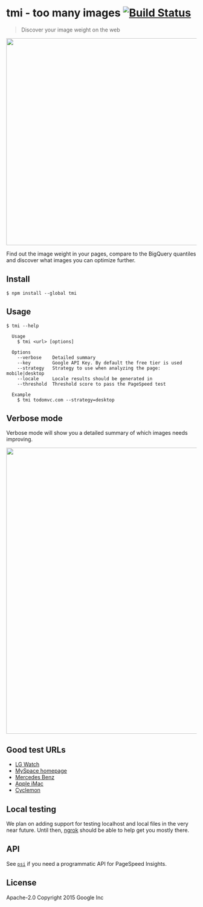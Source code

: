 # tmi - too many images [![Build Status](https://travis-ci.org/addyosmani/tmi.svg?branch=master)](https://travis-ci.org/addyosmani/tmi)

> Discover your image weight on the web

<img src="screenshot.png" width="547">

Find out the image weight in your pages, compare to the BigQuery quantiles and discover what images you can optimize further.


## Install

```
$ npm install --global tmi
```


## Usage

```
$ tmi --help

  Usage
    $ tmi <url> [options]

  Options
    --verbose    Detailed summary
    --key        Google API Key. By default the free tier is used
    --strategy   Strategy to use when analyzing the page: mobile|desktop
    --locale     Locale results should be generated in
    --threshold  Threshold score to pass the PageSpeed test

  Example
    $ tmi todomvc.com --strategy=desktop
```


## Verbose mode

Verbose mode will show you a detailed summary of which images needs improving.

<img src="screenshot-verbose.png" width="756">


## Good test URLs

* [LG Watch](http://www.lg.com/us/smart-watches)
* [MySpace homepage](http://myspace.com)
* [Mercedes Benz](https://www.mercedes-benz.com/)
* [Apple iMac](http://www.apple.com/imac/)
* [Cyclemon](http://www.cyclemon.com/)


## Local testing

We plan on adding support for testing localhost and local files in the very near future. Until then, [ngrok](https://ngrok.com/) should be able to help get you mostly there.


## API

See [`psi`](https://github.com/addyosmani/psi) if you need a programmatic API for PageSpeed Insights.


## License

Apache-2.0
Copyright 2015 Google Inc
